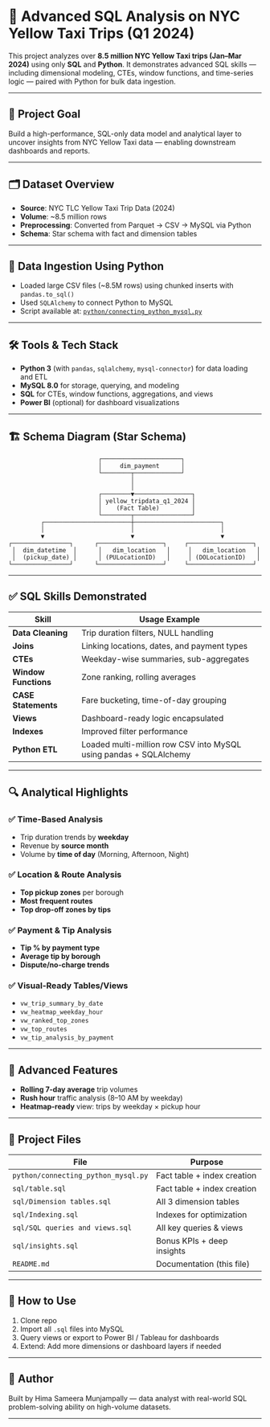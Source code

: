 # 🚖 Advanced SQL Analysis on NYC Yellow Taxi Trips (Q1 2024)

This project analyzes over **8.5 million NYC Yellow Taxi trips (Jan–Mar 2024)** using only **SQL** and **Python**. It demonstrates advanced SQL skills — including dimensional modeling, CTEs, window functions, and time-series logic — paired with Python for bulk data ingestion.

---

## 🧠 Project Goal

Build a high-performance, SQL-only data model and analytical layer to uncover insights from NYC Yellow Taxi data — enabling downstream dashboards and reports.

---

## 🗂️ Dataset Overview

- **Source**: NYC TLC Yellow Taxi Trip Data (2024)
- **Volume**: ~8.5 million rows
- **Preprocessing**: Converted from Parquet → CSV → MySQL via Python
- **Schema**: Star schema with fact and dimension tables

---

## 🔄 Data Ingestion Using Python

- Loaded large CSV files (~8.5M rows) using chunked inserts with `pandas.to_sql()`
- Used `SQLAlchemy` to connect Python to MySQL
- Script available at: [`python/connecting_python_mysql.py`](python/connecting_python_mysql.py)

---

## 🛠️ Tools & Tech Stack

- **Python 3** (with `pandas`, `sqlalchemy`, `mysql-connector`) for data loading and ETL
- **MySQL 8.0** for storage, querying, and modeling
- **SQL** for CTEs, window functions, aggregations, and views
- **Power BI** (optional) for dashboard visualizations


---

## 🏗️ Schema Diagram (Star Schema)

                             ┌──────────────────────┐
                             │     dim_payment      │
                             └────────┬─────────────┘
                                      │
                                      │
                             ┌────────▼────────────────┐
                             │ yellow_tripdata_q1_2024 │
                             │    (Fact Table)         │
                             └────────┬────────────────┘
             ┌────────────────────────┼────────────────────────┐
             │                        │                        │
             ▼                        ▼                        ▼
    ┌────────────────┐      ┌──────────────────┐     ┌──────────────────┐
     │  dim_datetime  │      │   dim_location   │     │   dim_location   │
     │  (pickup_date) │      │ (PULocationID)   │     │ (DOLocationID)   │
    └────────────────┘      └──────────────────┘     └──────────────────┘


---

## ✅ SQL Skills Demonstrated

| Skill                        | Usage Example |
|-----------------------------|----------------|
| **Data Cleaning**           | Trip duration filters, NULL handling |
| **Joins**                   | Linking locations, dates, and payment types |
| **CTEs**                    | Weekday-wise summaries, sub-aggregates |
| **Window Functions**        | Zone ranking, rolling averages |
| **CASE Statements**         | Fare bucketing, time-of-day grouping |
| **Views**                   | Dashboard-ready logic encapsulated |
| **Indexes**                 | Improved filter performance |
| **Python ETL**              | Loaded multi-million row CSV into MySQL using pandas + SQLAlchemy |

---

## 🔍 Analytical Highlights

### ✅ Time-Based Analysis
- Trip duration trends by **weekday**
- Revenue by **source month**
- Volume by **time of day** (Morning, Afternoon, Night)

### ✅ Location & Route Analysis
- **Top pickup zones** per borough
- **Most frequent routes**
- **Top drop-off zones by tips**

### ✅ Payment & Tip Analysis
- **Tip % by payment type**
- **Average tip by borough**
- **Dispute/no-charge trends**

### ✅ Visual-Ready Tables/Views
- `vw_trip_summary_by_date`
- `vw_heatmap_weekday_hour`
- `vw_ranked_top_zones`
- `vw_top_routes`
- `vw_tip_analysis_by_payment`

---

## 🧠 Advanced Features

- **Rolling 7-day average** trip volumes
- **Rush hour** traffic analysis (8–10 AM by weekday)
- **Heatmap-ready** view: trips by weekday × pickup hour

---

## 📁 Project Files

| File                                       | Purpose                             |
|--------------------------------------------|-------------------------------------|
| `python/connecting_python_mysql.py`        | Fact table + index creation         |
| `sql/table.sql`                            | Fact table + index creation         |
| `sql/Dimension tables.sql`                 | All 3 dimension tables              |
| `sql/Indexing.sql`                         | Indexes for optimization            |
| `sql/SQL queries and views.sql`            | All key queries & views             |
| `sql/insights.sql`                         | Bonus KPIs + deep insights          |
| `README.md`                                | Documentation (this file)           |

---

## 🚀 How to Use

1. Clone repo
2. Import all `.sql` files into MySQL
3. Query views or export to Power BI / Tableau for dashboards
4. Extend: Add more dimensions or dashboard layers if needed

---

## 👤 Author

Built by Hima Sameera Munjampally — data analyst with real-world SQL problem-solving ability on high-volume datasets.

---
